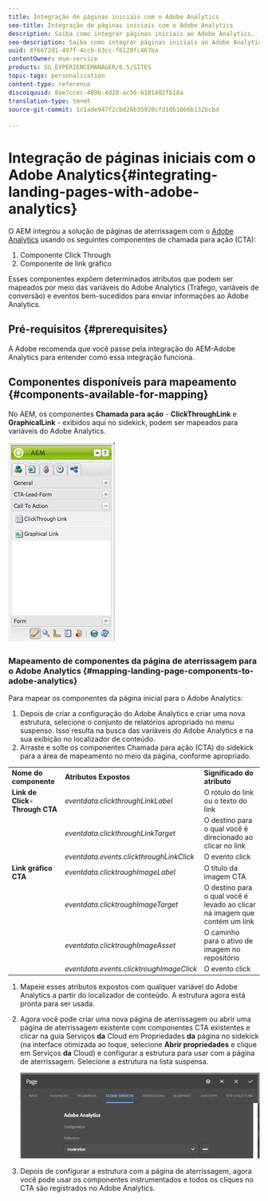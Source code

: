 ```yaml
---
title: Integração de páginas iniciais com o Adobe Analytics
seo-title: Integração de páginas iniciais com o Adobe Analytics
description: Saiba como integrar páginas iniciais ao Adobe Analytics.
seo-description: Saiba como integrar páginas iniciais ao Adobe Analytics.
uuid: 8f6672d1-497f-4ccb-b3cc-f6120fc467ba
contentOwner: msm-service
products: SG_EXPERIENCEMANAGER/6.5/SITES
topic-tags: personalization
content-type: reference
discoiquuid: 8ae7ccec-489b-4d20-ac56-6101402fb18a
translation-type: tm+mt
source-git-commit: 1c1ade947f2cbd26b35920cfd10b1666b132bcbd

---
```



# Integração de páginas iniciais com o Adobe Analytics{#integrating-landing-pages-with-adobe-analytics}

O AEM integrou a solução de páginas de aterrissagem com o [Adobe Analytics](https://www.omniture.com/en/products/analytics/sitecatalyst) usando os seguintes componentes de chamada para ação (CTA):

1. Componente Click Through
1. Componente de link gráfico

Esses componentes expõem determinados atributos que podem ser mapeados por meio das variáveis do Adobe Analytics (Tráfego, variáveis de conversão) e eventos bem-sucedidos para enviar informações ao Adobe Analytics.

## Pré-requisitos {#prerequisites}

A Adobe recomenda que você passe pela integração [](/help/sites-administering/adobeanalytics.md) do AEM-Adobe Analytics para entender como essa integração funciona.

## Componentes disponíveis para mapeamento {#components-available-for-mapping}

No AEM, os componentes **Chamada para ação** - **ClickThroughLink** e **GraphicalLink** - exibidos aqui no sidekick, podem ser mapeados para variáveis do Adobe Analytics.

![chlimage_1-21](assets/chlimage_1-21a.jpeg)

### Mapeamento de componentes da página de aterrissagem para o Adobe Analytics {#mapping-landing-page-components-to-adobe-analytics}

Para mapear os componentes da página inicial para o Adobe Analytics:

1. Depois de criar a configuração do Adobe Analytics e criar uma nova estrutura, selecione o conjunto de relatórios apropriado no menu suspenso. Isso resulta na busca das variáveis do Adobe Analytics e na sua exibição no localizador de conteúdo.
1. Arraste e solte os componentes Chamada para ação (CTA) do sidekick para a área de mapeamento no meio da página, conforme apropriado.

<table>
 <tbody>
  <tr>
   <td><strong>Nome do componente</strong></td>
   <td><strong>Atributos Expostos</strong></td>
   <td><strong>Significado do atributo</strong></td>
  </tr>
  <tr>
   <td><strong>Link de Click-Through CTA</strong></td>
   <td><i>eventdata.clickthroughLinkLabel</i><br /> </td>
   <td>O rótulo do link ou o texto do link </td>
  </tr>
  <tr>
   <td><br type="_moz" /> </td>
   <td><i>eventdata.clickthroughLinkTarget</i><br /> </td>
   <td>O destino para o qual você é direcionado ao clicar no link </td>
  </tr>
  <tr>
   <td><br type="_moz" /> </td>
   <td><i>eventdata.events.clickthroughLinkClick</i><br /> </td>
   <td>O evento click </td>
  </tr>
  <tr>
   <td><strong>Link gráfico CTA</strong></td>
   <td><i>eventdata.clicktroughImageLabel</i><br /> </td>
   <td>O título da imagem CTA </td>
  </tr>
  <tr>
   <td><br type="_moz" /> </td>
   <td><i>eventdata.clicktroughImageTarget</i><br /> </td>
   <td>O destino para o qual você é levado ao clicar na imagem que contém um link</td>
  </tr>
  <tr>
   <td><br type="_moz" /> </td>
   <td><i>eventdata.clicktroughImageAsset</i><br /> </td>
   <td>O caminho para o ativo de imagem no repositório </td>
  </tr>
  <tr>
   <td><br type="_moz" /> </td>
   <td><i>eventdata.events.clicktroughImageClick</i><br /> </td>
   <td>O evento click</td>
  </tr>
 </tbody>
</table>

1. Mapeie esses atributos expostos com qualquer variável do Adobe Analytics a partir do localizador de conteúdo. A estrutura agora está pronta para ser usada.
1. Agora você pode criar uma nova página de aterrissagem ou abrir uma página de aterrissagem existente com componentes CTA existentes e clicar na guia Serviços **da** Cloud em Propriedades **da** página no sidekick (na interface otimizada ao toque, selecione **Abrir propriedades** e clique em Serviços **da** Cloud) e configurar a estrutura para usar com a página de aterrissagem. Selecione a estrutura na lista suspensa.

   ![chlimage_1-25](assets/chlimage_1-25a.png)

1. Depois de configurar a estrutura com a página de aterrissagem, agora você pode usar os componentes instrumentados e todos os cliques no CTA são registrados no Adobe Analytics.

